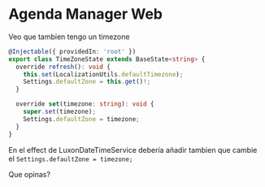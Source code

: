 # Agenda Manager Web

Veo que tambien tengo un timezone

```typescript
@Injectable({ providedIn: 'root' })
export class TimeZoneState extends BaseState<string> {
  override refresh(): void {
    this.set(LocalizationUtils.defaultTimezone);
    Settings.defaultZone = this.get()!;
  }

  override set(timezone: string): void {
    super.set(timezone);
    Settings.defaultZone = timezone;
  }
}
```

En el effect de LuxonDateTimeService debería añadir tambien que cambie el `Settings.defaultZone = timezone;`

Que opinas?
